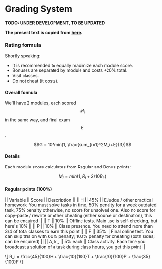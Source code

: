 <!---
The JavaScript code below is needed to suppport rendering of TeX formulas in GitHub Pages.

See this for kramdown:
https://mikelove.wordpress.com/2015/07/01/how-to-use-latex-math-in-rmd-to-display-properly-on-github-pages/
https://varunagrawal.github.io/2018/03/27/latex
https://stackoverflow.com/questions/26275645/how-to-support-latex-in-github-pages

This is a guideline to render formulas:
https://coderoad.ru/49970549/Проблема-рендеринга-некоторого-синтаксиса-latex-в-MathJax-с-Jekyll-на-github
-->
<script type="text/javascript" async
  src="https://cdnjs.cloudflare.com/ajax/libs/mathjax/2.7.5/MathJax.js?config=TeX-AMS-MML_HTMLorMML">
  MathJax.Hub.Config({
    tex2jax: {
      inlineMath: [['$$','$$'], ['\\(','\\)']],
      processEscapes: true
    }
  });
</script>

# Grading System

__TODO: UNDER DEVELOPMENT, TO BE UPDATED__
 
__The present text is copied from [here](https://uneex.ru/HSE/RatingFormula).__

### Rating formula

Shortly speaking:
 * It is recommended to equally maximize each module score.
 * Bonuses are separated by module and costs +20% total.
 * Visit classes.
 * Do not cheat (it costs).

#### Overall formula

We'll have 2 modules, each scored $$M_i$$ in the same way, and final exam $$E$$.

$$G = 10*min(1, \frac{sum_{i=1}^2M_i+E}{3})$$

#### Details

Each module score calculates from Regular and Bonus points:

$$M_i = min(1, \ R_i + 2/10B_i,)$$

#### Regular points (100%)

|| Variable || Score ||  Description ||
|| H || 45% || EJudge / other practical homework. You must solve tasks in time, 50% penalty for a week outdated task, 75% penalty otherwise, no score for unsolved one. Also no score for copy-paste / rewrite or other cheating (either source or destination), this can be enquired ||
|| T || 10% || Offline tests. Main use is self-checking, but here's 10% ||
|| P || 10% || Class presence. You need to attend more than 3/4 of total classes to earn this point ||
|| F || 35% || Final online test. You can skip this on with 60% penalty; 100% penalty for cheating (both sides; can be enquired) ||
|| A,,k,, || 5% each || Class activity. Each time you broadcast a solution of a task during class hours, you get this point ||

\\[ R_i = \frac{45}{100}H + \frac{10}{100}T + \frac{10}{100}P + \frac{35}{100}F \\]

